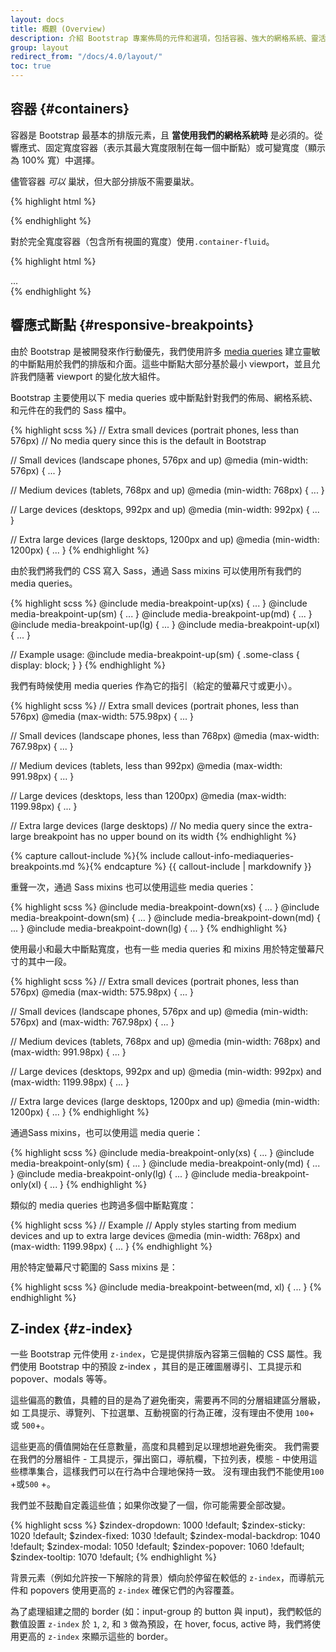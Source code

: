 ```yaml
---
layout: docs
title: 概觀 (Overview)
description: 介紹 Bootstrap 專案佈局的元件和選項，包括容器、強大的網格系統、靈活的媒體物件和響應式通用類別。
group: layout
redirect_from: "/docs/4.0/layout/"
toc: true
---
```


## 容器 {#containers}

容器是 Bootstrap 最基本的排版元素，且 **當使用我們的網格系統時** 是必須的。從響應式、固定寬度容器（表示其最大寬度限制在每一個中斷點）或可變寬度（顯示為 100% 寬）中選擇。

儘管容器 *可以* 巢狀，但大部分排版不需要巢狀。

<div class="bd-example">
  <div class="bd-example-container">
    <div class="bd-example-container-header"></div>
    <div class="bd-example-container-sidebar"></div>
    <div class="bd-example-container-body"></div>
  </div>
</div>

{% highlight html %}
<div class="container">
  <!-- Content here -->
</div>
{% endhighlight %}

對於完全寬度容器（包含所有視圖的寬度）使用`.container-fluid`。

<div class="bd-example">
  <div class="bd-example-container bd-example-container-fluid">
    <div class="bd-example-container-header"></div>
    <div class="bd-example-container-sidebar"></div>
    <div class="bd-example-container-body"></div>
  </div>
</div>

{% highlight html %}
<div class="container-fluid">
  ...
</div>
{% endhighlight %}


## 響應式斷點 {#responsive-breakpoints}

由於 Bootstrap 是被開發來作行動優先，我們使用許多 [media queries](https://developer.mozilla.org/en-US/docs/Web/CSS/Media_Queries/Using_media_queries) 建立靈敏的中斷點用於我們的排版和介面。這些中斷點大部分基於最小 viewport，並且允許我們隨著 viewport 的變化放大組件。

Bootstrap 主要使用以下 media queries 或中斷點針對我們的佈局、網格系統、和元件在的我們的 Sass 檔中。


{% highlight scss %}
// Extra small devices (portrait phones, less than 576px)
// No media query since this is the default in Bootstrap

// Small devices (landscape phones, 576px and up)
@media (min-width: 576px) { ... }

// Medium devices (tablets, 768px and up)
@media (min-width: 768px) { ... }

// Large devices (desktops, 992px and up)
@media (min-width: 992px) { ... }

// Extra large devices (large desktops, 1200px and up)
@media (min-width: 1200px) { ... }
{% endhighlight %}

由於我們將我們的 CSS 寫入 Sass，通過 Sass mixins 可以使用所有我們的 media queries。

{% highlight scss %}
@include media-breakpoint-up(xs) { ... }
@include media-breakpoint-up(sm) { ... }
@include media-breakpoint-up(md) { ... }
@include media-breakpoint-up(lg) { ... }
@include media-breakpoint-up(xl) { ... }

// Example usage:
@include media-breakpoint-up(sm) {
  .some-class {
    display: block;
  }
}
{% endhighlight %}

我們有時候使用 media queries 作為它的指引（給定的螢幕尺寸或更小）。

{% highlight scss %}
// Extra small devices (portrait phones, less than 576px)
@media (max-width: 575.98px) { ... }

// Small devices (landscape phones, less than 768px)
@media (max-width: 767.98px) { ... }

// Medium devices (tablets, less than 992px)
@media (max-width: 991.98px) { ... }

// Large devices (desktops, less than 1200px)
@media (max-width: 1199.98px) { ... }

// Extra large devices (large desktops)
// No media query since the extra-large breakpoint has no upper bound on its width
{% endhighlight %}

{% capture callout-include %}{% include callout-info-mediaqueries-breakpoints.md %}{% endcapture %}
{{ callout-include | markdownify }}

重聲一次，通過 Sass mixins 也可以使用這些 media queries：

{% highlight scss %}
@include media-breakpoint-down(xs) { ... }
@include media-breakpoint-down(sm) { ... }
@include media-breakpoint-down(md) { ... }
@include media-breakpoint-down(lg) { ... }
{% endhighlight %}

使用最小和最大中斷點寬度，也有一些 media queries 和 mixins 用於特定螢幕尺寸的其中一段。

{% highlight scss %}
// Extra small devices (portrait phones, less than 576px)
@media (max-width: 575.98px) { ... }

// Small devices (landscape phones, 576px and up)
@media (min-width: 576px) and (max-width: 767.98px) { ... }

// Medium devices (tablets, 768px and up)
@media (min-width: 768px) and (max-width: 991.98px) { ... }

// Large devices (desktops, 992px and up)
@media (min-width: 992px) and (max-width: 1199.98px) { ... }

// Extra large devices (large desktops, 1200px and up)
@media (min-width: 1200px) { ... }
{% endhighlight %}

通過Sass mixins，也可以使用這 media querie：

{% highlight scss %}
@include media-breakpoint-only(xs) { ... }
@include media-breakpoint-only(sm) { ... }
@include media-breakpoint-only(md) { ... }
@include media-breakpoint-only(lg) { ... }
@include media-breakpoint-only(xl) { ... }
{% endhighlight %}

類似的 media queries 也跨過多個中斷點寬度：

{% highlight scss %}
// Example
// Apply styles starting from medium devices and up to extra large devices
@media (min-width: 768px) and (max-width: 1199.98px) { ... }
{% endhighlight %}

用於特定螢幕尺寸範圍的 Sass mixins 是：

{% highlight scss %}
@include media-breakpoint-between(md, xl) { ... }
{% endhighlight %}

## Z-index {#z-index}

一些 Bootstrap 元件使用 `z-index`，它是提供排版內容第三個軸的 CSS 屬性。我們使用 Bootstrap 中的預設 z-index ，其目的是正確圖層導引、工具提示和 popover、modals 等等。

這些偏高的數值，具體的目的是為了避免衝突，需要再不同的分層組建區分層級，如 工具提示、導覽列、下拉選單、互動視窗的行為正確，沒有理由不使用 `100`+ 或 `500`+。

這些更高的價值開始在任意數量，高度和具體到足以理想地避免衝突。 我們需要在我們的分層組件 - 工具提示，彈出窗口，導航欄，下拉列表，模態 - 中使用這些標準集合，這樣我們可以在行為中合理地保持一致。 沒有理由我們不能使用`100` +或`500` +。

我們並不鼓勵自定義這些值；如果你改變了一個，你可能需要全部改變。

{% highlight scss %}
$zindex-dropdown:          1000 !default;
$zindex-sticky:            1020 !default;
$zindex-fixed:             1030 !default;
$zindex-modal-backdrop:    1040 !default;
$zindex-modal:             1050 !default;
$zindex-popover:           1060 !default;
$zindex-tooltip:           1070 !default;
{% endhighlight %}

背景元素（例如允許按一下解除的背景）傾向於停留在較低的 `z-index`，而導航元件和 popovers 使用更高的 `z-index` 確保它們的內容覆蓋。

為了處理組建之間的 border (如：input-group 的 button 與 input)，我們較低的數值設置 `z-index` 於 `1`, `2`, 和 `3` 做為預設，在 hover, focus, active 時，我們將使用更高的 `z-index` 來顯示這些的 border。

